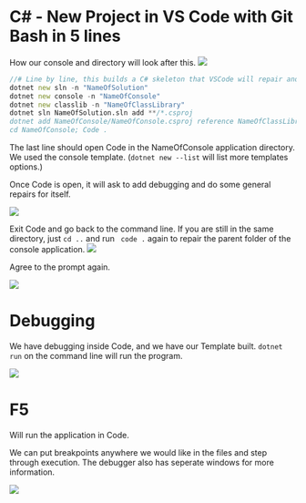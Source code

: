 # C# - New Project in VS Code with Git Bash in 5 lines
How our console and directory will look after this. 
![](https://i.imgur.com/EfOwLzx.png)


```d
//# Line by line, this builds a C# skeleton that VSCode will repair and give us a basic console and debugger. Credit to @IAmTimCorey 
dotnet new sln -n "NameOfSolution"
dotnet new console -n "NameOfConsole"
dotnet new classlib -n "NameOfClassLibrary"
dotnet sln NameOfSolution.sln add **/*.csproj
dotnet add NameOfConsole/NameOfConsole.csproj reference NameOfClassLibrary/NameOfClassLibrary.csproj
cd NameOfConsole; Code .
```

The last line should open Code in the NameOfConsole application directory. We used the console template.  (``dotnet new --list`` will list more templates options.)

Once Code is open, it will ask to add debugging and do some general repairs for itself. 

![](https://i.imgur.com/fEZvlgT.png)

Exit Code and go back to the command line. If you are still in the same directory, just ``cd ..`` and run `` code .`` again to repair the parent folder of the console application. 
![](https://i.imgur.com/6nb9gcE.png)

Agree to the prompt again.

![](https://i.imgur.com/cPaSEL0.png)

# Debugging

We have debugging inside Code, and we have our Template built.  ``dotnet run`` on the command line will run the program.

![](https://i.imgur.com/38BY2KD.png)

# F5 
Will run the application in Code. 

We can put breakpoints anywhere we would like in the files and step through execution. The debugger also has seperate windows for more information.

![](https://i.imgur.com/ItaNQPu.png)


